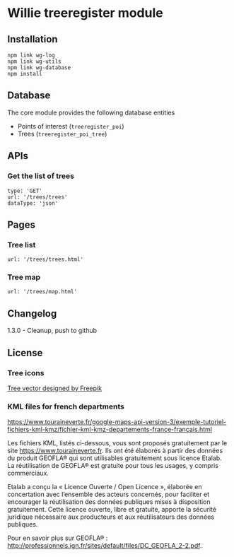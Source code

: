 # Willie treeregister module


## Installation

	npm link wg-log
	npm link wg-utils
	npm link wg-database
	npm install


## Database

The core module provides the following database entities

* Points of interest (```treeregister_poi```)
* Trees (```treeregister_poi_tree```) 


## APIs

### Get the list of trees

	type: 'GET'
	url: '/trees/trees'
	dataType: 'json'




## Pages

### Tree list

	url: '/trees/trees.html'

### Tree map

	url: '/trees/map.html'



## Changelog

1.3.0 - Cleanup, push to github

## License

### Tree icons

[Tree vector designed by Freepik](http://www.freepik.com/free-photos-vectors/tree)

### KML files for french departments

https://www.touraineverte.fr/google-maps-api-version-3/exemple-tutoriel-fichiers-kml-kmz/fichier-kml-kmz-departements-france-francais.html

Les fichiers KML, listés ci-dessous, vous sont proposés gratuitement par le site https://www.touraineverte.fr.
Ils ont été élaborés à partir des données du produit GEOFLA® qui sont utilisables gratuitement sous licence Etalab.
La réutilisation de GEOFLA® est gratuite pour tous les usages, y compris commerciaux.

Etalab a conçu la « Licence Ouverte / Open Licence », élaborée en concertation avec l’ensemble des acteurs concernés, pour faciliter et encourager la réutilisation des données publiques mises à disposition gratuitement.
Cette licence ouverte, libre et gratuite, apporte la sécurité juridique nécessaire aux producteurs et aux réutilisateurs des données publiques.

Pour en savoir plus sur GEOFLA® : http://professionnels.ign.fr/sites/default/files/DC_GEOFLA_2-2.pdf.
